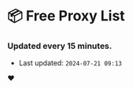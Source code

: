 # :package: Free Proxy List
### Updated every 15 minutes.

- Last updated: `2024-07-21 09:13`

:heart:
